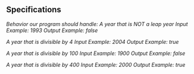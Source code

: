 ## Specifications
_Behavior our program should handle:_
_A year that is NOT a leap year_
*_Input Example: 1993_*
*_Output Example: false_*

_A year that is divisible by 4_
*_Input Example: 2004_*
*_Output Example: true_*

_A year that is divisible by 100_
*_Input Example: 1900_*
*_Output Example: false_*

_A year that is divisible by 400_
*_Input Example: 2000_*
*_Output Example: true_*
